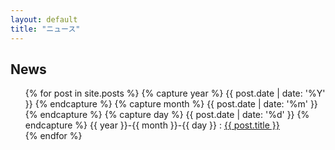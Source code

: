 ```yaml
---
layout: default
title: "ニュース"
---
```


<link rel="stylesheet" href="{{ '/assets/css/style.css' | relative_url }}">

<div class="home-news">
    <h2>News</h2>
    <ul>
        {% for post in site.posts %}
            {% capture year %}  {{ post.date | date: '%Y' }} {% endcapture %}
            {% capture month %} {{ post.date | date: '%m' }} {% endcapture %}
            {% capture day %}   {{ post.date | date: '%d' }} {% endcapture %}
            <oi>
                {{ year }}-{{ month }}-{{ day }} : <a href="/Oto{{ post.url }}">{{ post.title }}</a><br>
            </oi>
        {% endfor %}
    </ul>
</div>